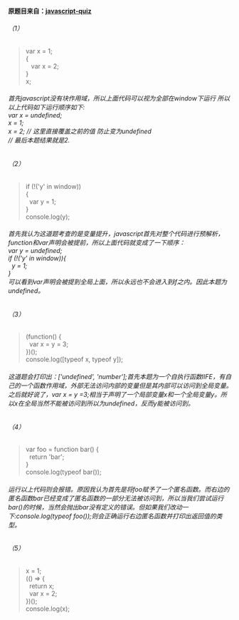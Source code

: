 #### 原题目来自：[javascript-quiz](https://github.com/everget/javascript-quiz) 
###### （1）
> var x = 1;</br>{</br>&nbsp; &nbsp;var x = 2;</br>}</br>x;

###### 首先javascript没有块作用域，所以上面代码可以视为全部在window下运行 所以以上代码如下运行顺序如下:</br>var x = undefined;</br>x = 1; </br> x = 2; // 这里直接覆盖之前的值 防止变为undefined</br>// 最后本题结果就是2.

###### （2）
> if (!('y' in window))</br>{</br>&nbsp; var y = 1;</br>}
> </br>console.log(y);
>

###### 首先我认为这道题考查的是变量提升，javascript首先对整个代码进行预解析，function和var声明会被提前，所以上面代码就变成了一下顺序：</br>var y = undefined; </br>if (!('y' in window)){</br>&nbsp; y = 1; </br>}<br>可以看到var声明会被提到全局上面，所以永远也不会进入到if之内。因此本题为undefined。

###### （3）
>(function() {</br>&nbsp; var x = y = 3;</br>})();</br>
>console.log([typeof x, typeof y]);
>

###### 这道题会打印出：['undefined', 'number'];首先本题为一个自执行函数IIFE，有自己的一个函数作用域，外部无法访问内部的变量但是其内部可以访问到全局变量。之后就好说了，var x = y =3;相当于声明了一个局部变量x和一个全局变量y。所以x在全局当然不能被访问到所以为undefined，反而y能被访问到。

###### （4）
>var foo = function bar() {</br>&nbsp; return 'bar';</br>}</br>console.log(typeof bar());
>

###### 运行以上代码则会报错。原因我认为首先是将foo赋予了一个匿名函数。而右边的匿名函数bar已经变成了匿名函数的一部分无法被访问到，所以当我们尝试运行bar()的时候，当然会抛出bar没有定义的错误。但如果我们改动一下:console.log(typeof foo());则会正确运行右边匿名函数并打印出返回值的类型。

###### （5）
>x = 1;</br>(() => {</br>&nbsp; return x;</br>&nbsp; var x = 2;</br>
})();</br>console.log(x);
